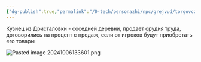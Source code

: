 ```yaml
---
{"dg-publish":true,"permalink":"/0-tech/personazhi/npc/grejvud/torgovczy-na-czentralnoj-ploshhadi/blindon/"}
---
```



Кузнец из Дристаловки - соседней деревни, продает орудия труда, договорились на процент с продаж, если от игроков будут приобретать его товары

![Pasted image 20241006133601.png](/img/user/0.%20tech/%D0%98%D0%B7%D0%BE%D0%B1%D1%80%D0%B0%D0%B6%D0%B5%D0%BD%D0%B8%D1%8F/Pasted%20image%2020241006133601.png)

